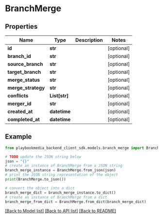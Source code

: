 # BranchMerge


## Properties

Name | Type | Description | Notes
------------ | ------------- | ------------- | -------------
**id** | **str** |  | [optional] 
**branch_id** | **str** |  | [optional] 
**source_branch** | **str** |  | [optional] 
**target_branch** | **str** |  | [optional] 
**merge_status** | **str** |  | [optional] 
**merge_strategy** | **str** |  | [optional] 
**conflicts** | **List[str]** |  | [optional] 
**merger_id** | **str** |  | [optional] 
**created_at** | **datetime** |  | [optional] 
**completed_at** | **datetime** |  | [optional] 

## Example

```python
from playbookmedia_backend_client_sdk.models.branch_merge import BranchMerge

# TODO update the JSON string below
json = "{}"
# create an instance of BranchMerge from a JSON string
branch_merge_instance = BranchMerge.from_json(json)
# print the JSON string representation of the object
print(BranchMerge.to_json())

# convert the object into a dict
branch_merge_dict = branch_merge_instance.to_dict()
# create an instance of BranchMerge from a dict
branch_merge_from_dict = BranchMerge.from_dict(branch_merge_dict)
```
[[Back to Model list]](../README.md#documentation-for-models) [[Back to API list]](../README.md#documentation-for-api-endpoints) [[Back to README]](../README.md)


